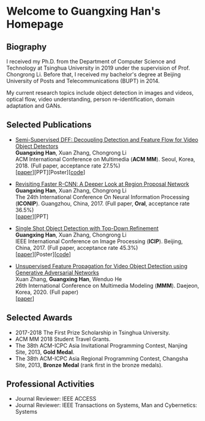 # Welcome to Guangxing Han's Homepage

## Biography

I received my Ph.D. from the Department of Computer Science and Technology at Tsinghua University in 2019 under the supervision of Prof. Chongrong Li. Before that, I received my bachelor's degree at Beijing University of Posts and Telecommunications (BUPT) in 2014.

My current research topics include object detection in images and videos, optical flow, video understanding, person re-identification, domain adaptation and GANs.

## Selected Publications

* <a href="https://guangxinghan.github.io/papers/ACMMM_2018.pdf">Semi-Supervised DFF: Decoupling Detection and Feature Flow for Video Object Detectors</a><br> **Guangxing Han**, Xuan Zhang, Chongrong Li<br> ACM International Conference on Multimedia (**ACM MM**). Seoul, Korea, 2018. (Full paper, acceptance rate 27.5%)<br>[[paper](https://guangxinghan.github.io/papers/ACMMM_2018.pdf)][PPT][Poster][[code](https://github.com/GuangxingHan/semi-DFF)]

* <a href="https://link.springer.com/chapter/10.1007/978-3-319-70090-8_2">Revisiting Faster R-CNN: A Deeper Look at Region Proposal Network</a><br> **Guangxing Han**, Xuan Zhang, Chongrong Li<br> The 24th International Conference On Neural Information Processing (**ICONIP**). Guangzhou, China, 2017. (Full paper, **Oral**, acceptance rate 36.5%)<br>[[paper](https://guangxinghan.github.io/papers/ICONIP_2017.pdf)][PPT]

* <a href="https://ieeexplore.ieee.org/document/8296905/">Single Shot Object Detection with Top-Down Refinement</a><br> **Guangxing Han**, Xuan Zhang, Chongrong Li<br> IEEE International Conference on Image Processing (**ICIP**). Beijing, China, 2017. (Full paper, acceptance rate 45.3%)<br>[[paper](https://guangxinghan.github.io/papers/ICIP_2017.pdf)][Poster][[code](https://github.com/GuangxingHan/SSD-TDR)]

* <a href="https://guangxinghan.github.io">Unsupervised Feature Propagation for Video Object Detection using Generative Adversarial Networks</a><br> Xuan Zhang, **Guangxing Han**, Wenduo He<br> 26th International Conference on Multimedia Modeling (**MMM**). Daejeon, Korea, 2020. (Full paper)<br>[[paper](https://guangxinghan.github.io)]

## Selected Awards

* 2017-2018 The First Prize Scholarship in Tsinghua University.
* ACM MM 2018 Student Travel Grants.
* The 38th ACM-ICPC Asia Invitational Programming Contest, Nanjing Site, 2013, **Gold Medal**.
* The 38th ACM-ICPC Asia Regional Programming Contest, Changsha Site, 2013, **Bronze Medal** (rank first in the bronze medals).

## Professional Activities

* Journal Reviewer: IEEE ACCESS
* Journal Reviewer: IEEE Transactions on Systems, Man and Cybernetics: Systems
